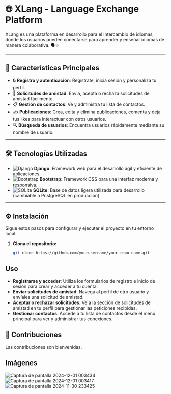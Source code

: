 # 🌐 XLang - Language Exchange Platform

XLang es una plataforma en desarrollo para el intercambio de idiomas, donde los usuarios pueden conectarse para aprender y enseñar idiomas de manera colaborativa. 🗣️✨

---

## 🚀 Características Principales

- 🔒 **Registro y autenticación**: Regístrate, inicia sesión y personaliza tu perfil.
- 🤝 **Solicitudes de amistad**: Envia, acepta o rechaza solicitudes de amistad fácilmente.
- 📋 **Gestión de contactos**: Ve y administra tu lista de contactos.
- ✍️ **Publicaciones**: Crea, edita y elimina publicaciones, comenta y deja tus likes para interactuar con otros usuarios.
- 🔍 **Búsqueda de usuarios**: Encuentra usuarios rápidamente mediante su nombre de usuario.

---

## 🛠️ Tecnologías Utilizadas

- ![Django](https://img.shields.io/badge/Django-092E20?style=flat-square&logo=django&logoColor=white) **Django**: Framework web para el desarrollo ágil y eficiente de aplicaciones.
- ![Bootstrap](https://img.shields.io/badge/Bootstrap-563D7C?style=flat-square&logo=bootstrap&logoColor=white) **Bootstrap**: Framework CSS para una interfaz moderna y responsiva.
- ![SQLite](https://img.shields.io/badge/SQLite-07405E?style=flat-square&logo=sqlite&logoColor=white) **SQLite**: Base de datos ligera utilizada para desarrollo (cambiable a PostgreSQL en producción).

---

## ⚙️ Instalación

Sigue estos pasos para configurar y ejecutar el proyecto en tu entorno local:

1. **Clona el repositorio:**

   ```bash
   git clone https://github.com/yourusername/your-repo-name.git

## Uso
  - **Registrarse y acceder**: Utiliza los formularios de registro e inicio de sesión para crear y acceder a tu cuenta.
  - **Enviar solicitudes de amistad**: Navega al perfil de otro usuario y envíales una solicitud de amistad.
  - **Aceptar o rechazar solicitudes**: Ve a la sección de solicitudes de amistad en tu perfil para gestionar las peticiones recibidas.
  - **Gestionar contactos**: Accede a tu lista de contactos desde el menú principal para ver y administrar tus conexiones.
  
## 🤝 Contribuciones
  Las contribuciones son bienvenidas.

## Imágenes
![Captura de pantalla 2024-12-01 003434](https://github.com/user-attachments/assets/5dfebd99-5a70-4c04-b16f-b2e0d0cd807c)
![Captura de pantalla 2024-12-01 003417](https://github.com/user-attachments/assets/4507fbe3-9459-457e-b6e8-35d6a3c29b68)
![Captura de pantalla 2024-11-30 233425](https://github.com/user-attachments/assets/b8f24c82-3933-4b26-a8b6-753eefa143b9)

